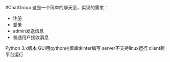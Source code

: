 #ChatGroup
这是一个简单的聊天室，实现的需求：

+ 注册
+ 登录
+ admin发送信息
+ 普通用户接收消息

Python 3.x版本
GUI用python内置库tkinter编写
server不支持linux运行
client跨平台运行